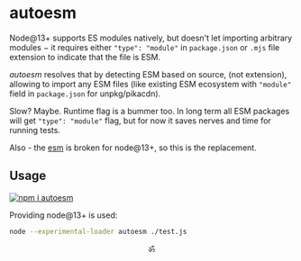 # autoesm

Node@13+ supports ES modules natively, but doesn't let importing arbitrary modules − it requires either `"type": "module"` in `package.json` or `.mjs` file extension to indicate that the file is ESM.

_autoesm_ resolves that by detecting ESM based on source, (not extension), allowing to import any ESM files (like existing ESM ecosystem with `"module"` field in `package.json` for unpkg/pikacdn).

Slow? Maybe. Runtime flag is a bummer too. In long term all ESM packages will get `"type": "module"` flag, but for now it saves nerves and time for running tests.

Also - the [esm](https://ghub.io/esm) is broken for node@13+, so this is the replacement.

## Usage

[![npm i autoesm](https://nodei.co/npm/autoesm.png?mini=true)](https://npmjs.org/package/autoesm/)

Providing node@13+ is used:

```sh
node --experimental-loader autoesm ./test.js
```

<p align="center">ॐ</p>
